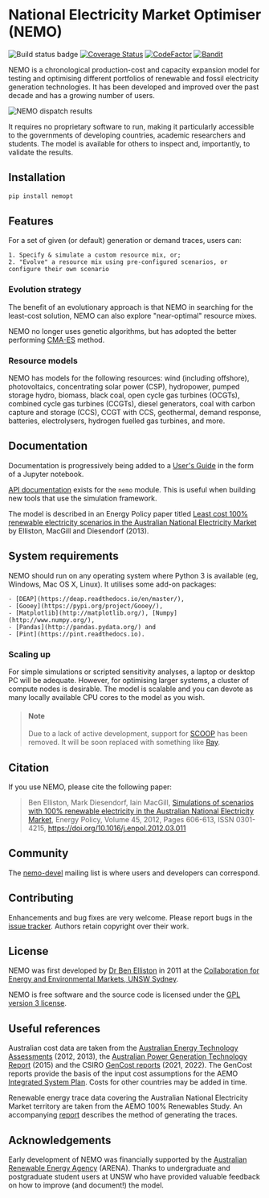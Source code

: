 # National Electricity Market Optimiser (NEMO)

![Build status
badge](https://github.com/bje-/NEMO/actions/workflows/buildtest.yml/badge.svg)
[![Coverage
Status](https://coveralls.io/repos/github/bje-/NEMO/badge.svg?branch=master)](https://coveralls.io/github/bje-/NEMO?branch=master)
[![CodeFactor](https://www.codefactor.io/repository/github/bje-/nemo/badge)](https://www.codefactor.io/repository/github/bje-/nemo)
[![Bandit](https://img.shields.io/badge/security-bandit-yellow.svg)](https://github.com/PyCQA/bandit)

NEMO is a chronological production-cost and capacity expansion model for testing and optimising different portfolios of renewable and fossil electricity generation technologies. It has been developed and improved over the past decade and has a growing number of users.

![NEMO dispatch results](http://nemo.ozlabs.org/theworks.png)

It requires no proprietary software to run, making it particularly accessible to the governments of developing countries, academic researchers and students. The model is available for others to inspect and, importantly, to validate the results.

## Installation

```bash
pip install nemopt
```
## Features

For a set of given (or default) generation or demand traces, users can:

	1. Specify & simulate a custom resource mix, or;
	2. "Evolve" a resource mix using pre-configured scenarios, or configure their own scenario
    
### Evolution strategy

The benefit of an evolutionary approach is that NEMO in searching for the least-cost solution, NEMO can also explore "near-optimal" resource mixes.

NEMO no longer uses genetic algorithms, but has adopted the better performing [CMA-ES](https://en.wikipedia.org/wiki/CMA-ES) method.

### Resource models

NEMO has models for the following resources: wind (including offshore), photovoltaics, concentrating solar power (CSP), hydropower, pumped storage hydro, biomass, black coal, open cycle gas turbines (OCGTs), combined cycle gas turbines (CCGTs), diesel generators, coal with carbon capture and storage (CCS), CCGT with CCS, geothermal, demand response, batteries, electrolysers, hydrogen fuelled gas turbines, and more.

## Documentation

Documentation is progressively being added to a [User's Guide](https://nbviewer.org/urls/nemo.ozlabs.org/guide.ipynb?flush_cache=1) in the form of a Jupyter notebook.

[API documentation](http://nemo.ozlabs.org/pdoc/index.html) exists for the `nemo` module. This is useful when building new tools that use the simulation framework.

The model is described in an Energy Policy paper titled [Least cost 100%
renewable electricity scenarios in the Australian National Electricity
Market](http://ceem.unsw.edu.au/sites/default/files/documents/LeastCostElectricityScenariosInPress2013.pdf) by Elliston, MacGill and Diesendorf (2013). 

## System requirements

NEMO should run on any operating system where Python 3 is available (eg, Windows, Mac OS X, Linux). It utilises some add-on packages:

	- [DEAP](https://deap.readthedocs.io/en/master/),
	- [Gooey](https://pypi.org/project/Gooey/),
	- [Matplotlib](http://matplotlib.org/), [Numpy](http://www.numpy.org/),
	- [Pandas](http://pandas.pydata.org/) and
	- [Pint](https://pint.readthedocs.io).

### Scaling up

For simple simulations or scripted sensitivity analyses, a laptop or desktop PC will be adequate. However, for optimising larger systems, a cluster of compute nodes is desirable. The model is scalable and you can devote as many locally available CPU cores to the model as you wish. 

> #### Note
> 
> Due to a lack of active development, support for [SCOOP](https://pypi.python.org/pypi/scoop) has been removed. It will be soon replaced with something like [Ray](https://ray.io/).

## Citation

If you use NEMO, please cite the following paper:

> Ben Elliston, Mark Diesendorf, Iain MacGill,
> [Simulations of scenarios with 100% renewable electricity in the Australian National Electricity Market](https://www.sciencedirect.com/science/article/pii/S0301421512002169?via=ihub#s0010),
> Energy Policy,
> Volume 45,
> 2012,
> Pages 606-613,
> ISSN 0301-4215,
> https://doi.org/10.1016/j.enpol.2012.03.011

## Community

The [nemo-devel](https://lists.ozlabs.org/listinfo/nemo-devel) mailing
list is where users and developers can correspond.

## Contributing

Enhancements and bug fixes are very welcome. Please report bugs in the
[issue tracker](https://github.com/bje-/NEMO/issues). Authors retain
copyright over their work.

## License

NEMO was first developed by [Dr Ben Elliston](https://www.ceem.unsw.edu.au/staff/ben-elliston) in 2011 at the [Collaboration for Energy and Environmental Markets, UNSW Sydney](https://www.ceem.unsw.edu.au/).

NEMO is free software and the source code is licensed under the [GPL version 3 license](COPYING).

## Useful references

Australian cost data are taken from the [Australian Energy Technology
Assessments](https://www.industry.gov.au/Office-of-the-Chief-Economist/Publications/Pages/Australian-energy-technology-assessments.aspx)
(2012, 2013), the [Australian Power Generation Technology
Report](http://www.co2crc.com.au/publication-category/reports/) (2015)
and the CSIRO [GenCost
reports](https://data.csiro.au/collections/collection/CIcsiro:44228)
(2021, 2022). The GenCost reports provide the basis of the input cost
assumptions for the AEMO [Integrated System
Plan](https://aemo.com.au/en/energy-systems/major-publications/integrated-system-plan-isp).
Costs for other countries may be added in time.

Renewable energy trace data covering the Australian National Electricity
Market territory are taken from the AEMO 100% Renewables Study. An
accompanying
[report](http://content.webarchive.nla.gov.au/gov/wayback/20140211194248/http://www.climatechange.gov.au/sites/climatechange/files/files/reducing-carbon/APPENDIX3-ROAM-report-wind-solar-modelling.pdf)
describes the method of generating the traces.

## Acknowledgements

Early development of NEMO was financially supported by the [Australian
Renewable Energy Agency](http://www.arena.gov.au/) (ARENA). Thanks to
undergraduate and postgraduate student users at UNSW who have provided
valuable feedback on how to improve (and document!) the model.
